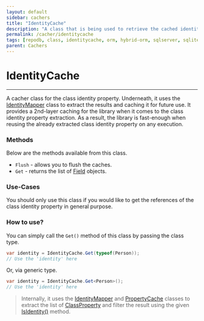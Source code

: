 ```yaml
---
layout: default
sidebar: cachers
title: "IdentityCache"
description: "A class that is being used to retrieve the cached identity field of the class or data entity."
permalink: /cacher/identitycache
tags: [repodb, class, identitycache, orm, hybrid-orm, sqlserver, sqlite, mysql, postgresql]
parent: Cachers
---
```


# IdentityCache

---

A cacher class for the class identity property. Underneath, it uses the [IdentityMapper](/mapper/identitymapper) class to extract the results and caching it for future use. It provides a 2nd-layer caching for the library when it comes to the class identity property extraction. As a result, the library is fast-enough when reusing the already extracted class identity property on any execution.

### Methods

Below are the methods available from this class.

- `Flush` - allows you to flush the caches.
- `Get` - returns the list of [Field](/class/field) objects.

### Use-Cases

You should only use this class if you would like to get the references of the class identity property in general purpose.

### How to use?

You can simply call the `Get()` method of this class by passing the class type.

```csharp
var identity = IdentityCache.Get(typeof(Person));
// Use the 'identity' here
```

Or, via generic type.

```csharp
var identity = IdentityCache.Get<Person>();
// Use the 'identity' here
```

> Internally, it uses the [IdentityMapper](/mapper/identitymapper) and [PropertyCache](/cacher/propertycache) classes to extract the list of [ClassProperty](/class/classproperty) and filter the result using the given [IsIdentity()](/class/classproperty#isidentity) method.